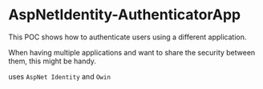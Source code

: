 # AspNetIdentity-AuthenticatorApp

This POC shows how to authenticate users using a different application.

When having multiple applications and want to share the security between them, this might be handy. 

uses `AspNet Identity` and `Owin`


